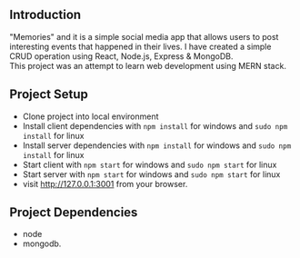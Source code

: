 ## Introduction
"Memories" and it is a simple social media app that allows users to post interesting events that happened in their lives.
I have created a simple  CRUD operation using  React, Node.js, Express & MongoDB.  
This project was an attempt to learn web development using MERN stack.  


## Project Setup
* Clone project into local environment
* Install client dependencies with `npm install` for windows and `sudo npm install` for linux
* Install server dependencies with `npm install` for windows and `sudo npm install` for linux
* Start client  with `npm start` for windows and `sudo npm start` for linux
* Start server  with `npm start` for windows and `sudo npm start` for linux
* visit http://127.0.0.1:3001 from your browser.

## Project Dependencies
- node    
- mongodb.
